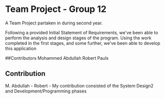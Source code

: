 # Team Project - Group 12

A Team Project partaken in during second year.

Following a provided Initial Statement of Requirements, we've been able to perform the analysis and design stages of the program.
Using the work completed in the first stages, and some further, we've been able to develop this application

##Contributors
Mohammed Abdullah
Robert Pauls

## Contribution 
M. Abdullah -
Robert - My contribution consisted of the System Design2 and Development/Programming phases

